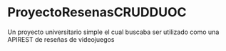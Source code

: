 # ProyectoResenasCRUDDUOC
Un proyecto universitario simple el cual buscaba ser utilizado como una APIREST de reseñas de videojuegos
